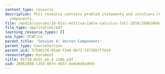 ```yaml
---
content_type: resource
description: This resource contains problem statements and solutions related to vector
  components.
file: /media/courses/18-02sc-multivariable-calculus-fall-2010/2086208dc35486fe4037bede6ddad69c_MIT18_02SC_pb_4_comb.pdf
file_type: application/pdf
learning_resource_types: []
ocw_type: OCWFile
parent_title: 'Session 4: Vector Components'
parent_type: CourseSection
parent_uid: 375dd1f6-85ad-f2e0-9b71-14726b7f7b54
resourcetype: Document
title: MIT18_02SC_pb_4_comb.pdf
uid: 2086208d-c354-86fe-4037-bede6ddad69c
---
```

